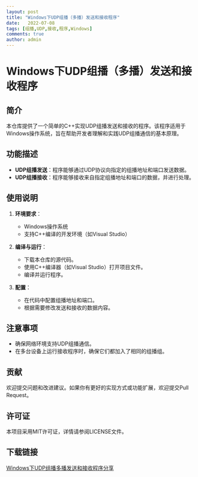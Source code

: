 ```yaml
---
layout: post
title: "Windows下UDP组播（多播）发送和接收程序"
date:   2022-07-08
tags: [组播,UDP,接收,程序,Windows]
comments: true
author: admin
---
```

# Windows下UDP组播（多播）发送和接收程序

## 简介

本仓库提供了一个简单的C++实现UDP组播发送和接收的程序。该程序适用于Windows操作系统，旨在帮助开发者理解和实践UDP组播通信的基本原理。

## 功能描述

- **UDP组播发送**：程序能够通过UDP协议向指定的组播地址和端口发送数据。
- **UDP组播接收**：程序能够接收来自指定组播地址和端口的数据，并进行处理。

## 使用说明

1. **环境要求**：
   - Windows操作系统
   - 支持C++编译的开发环境（如Visual Studio）

2. **编译与运行**：
   - 下载本仓库的源代码。
   - 使用C++编译器（如Visual Studio）打开项目文件。
   - 编译并运行程序。

3. **配置**：
   - 在代码中配置组播地址和端口。
   - 根据需要修改发送和接收的数据内容。

## 注意事项

- 确保网络环境支持UDP组播通信。
- 在多台设备上运行接收程序时，确保它们都加入了相同的组播组。

## 贡献

欢迎提交问题和改进建议。如果你有更好的实现方式或功能扩展，欢迎提交Pull Request。

## 许可证

本项目采用MIT许可证，详情请参阅LICENSE文件。

## 下载链接

[Windows下UDP组播多播发送和接收程序分享](https://pan.quark.cn/s/7da4e32216da)